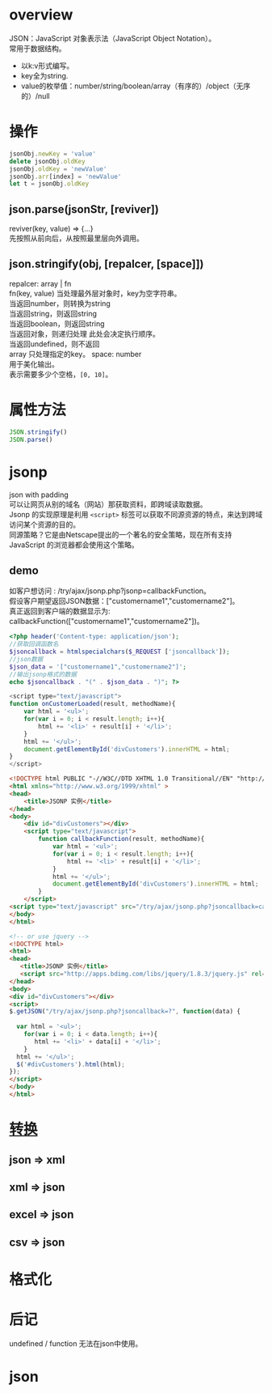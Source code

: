 # overview
JSON：JavaScript 对象表示法（JavaScript Object Notation）。  
常用于数据结构。  
- 以k:v形式编写。  
- key全为string.
- value的枚举值：number/string/boolean/array（有序的）/object（无序的）/null

# 操作
```js
jsonObj.newKey = 'value'
delete jsonObj.oldKey
jsonObj.oldKey = 'newValue'
jsonObj.arr[index] = 'newValue'
let t = jsonObj.oldKey
```
## json.parse(jsonStr, [reviver])
reviver(key, value) => {...}  
先按照从前向后，从按照最里层向外调用。  

## json.stringify(obj, [repalcer, [space]])
repalcer: array | fn  
    fn(key, value) 当处理最外层对象时，key为空字符串。  
        当返回number，则转换为string  
        当返回string，则返回string  
        当返回boolean，则返回string  
        当返回对象，则递归处理    此处会决定执行顺序。  
        当返回undefined，则不返回  
    array
        只处理指定的key。
space: number  
    用于美化输出。  
    表示需要多少个空格，`[0, 10]`。  


# 属性方法
```js
JSON.stringify()
JSON.parse()
```

# jsonp
json with padding  
可以让网页从别的域名（网站）那获取资料，即跨域读取数据。  
Jsonp 的实现原理是利用 `<script>` 标签可以获取不同源资源的特点，来达到跨域访问某个资源的目的。  
同源策略？它是由Netscape提出的一个著名的安全策略，现在所有支持 JavaScript 的浏览器都会使用这个策略。  

## demo
如客户想访问 :​ /try/ajax/jsonp.php?jsonp=callbackFunction​。  
假设客户期望返回JSON数据：​["customername1","customername2"]​。  
真正返回到客户端的数据显示为: ​callbackFunction(["customername1","customername2"])​。  

```php
<?php header('Content-type: application/json'); 
//获取回调函数名 
$jsoncallback = htmlspecialchars($_REQUEST ['jsoncallback']); 
//json数据 
$json_data = '["customername1","customername2"]'; 
//输出jsonp格式的数据 
echo $jsoncallback . "(" . $json_data . ")"; ?>
```
```js
<script type="text/javascript">
function onCustomerLoaded(result, methodName){
    var html = '<ul>';
    for(var i = 0; i < result.length; i++){
        html += '<li>' + result[i] + '</li>';
    }
    html += '</ul>';
    document.getElementById('divCustomers').innerHTML = html;
}
</script>
```
```html
<!DOCTYPE html PUBLIC "-//W3C//DTD XHTML 1.0 Transitional//EN" "http://www.w3.org/TR/xhtml1/DTD/xhtml1-transitional.dtd">
<html xmlns="http://www.w3.org/1999/xhtml" >
<head>
    <title>JSONP 实例</title>
</head>
<body>
    <div id="divCustomers"></div>
    <script type="text/javascript">
        function callbackFunction(result, methodName){
            var html = '<ul>';
            for(var i = 0; i < result.length; i++){
                html += '<li>' + result[i] + '</li>';
            }
            html += '</ul>';
            document.getElementById('divCustomers').innerHTML = html;
        }
    </script>
<script type="text/javascript" src="/try/ajax/jsonp.php?jsoncallback=callbackFunction"></script>
</body>
</html>

<!-- or use jquery -->
<!DOCTYPE html>
<html>
<head>
   <title>JSONP 实例</title>
   <script src="http://apps.bdimg.com/libs/jquery/1.8.3/jquery.js" rel="external nofollow" ></script> 
</head>
<body>
<div id="divCustomers"></div>
<script>
$.getJSON("/try/ajax/jsonp.php?jsoncallback=?", function(data) {
   
  var html = '<ul>';
    for(var i = 0; i < data.length; i++){
       html += '<li>' + data[i] + '</li>';
    }
  html += '</ul>';
  $('#divCustomers').html(html); 
});
</script>
</body>
</html> 
```

# [转换](/javascript/json-transfer.html)
## json => xml
## xml => json
## excel => json
## csv => json
# 格式化

# 后记
undefined / function 无法在json中使用。

# json